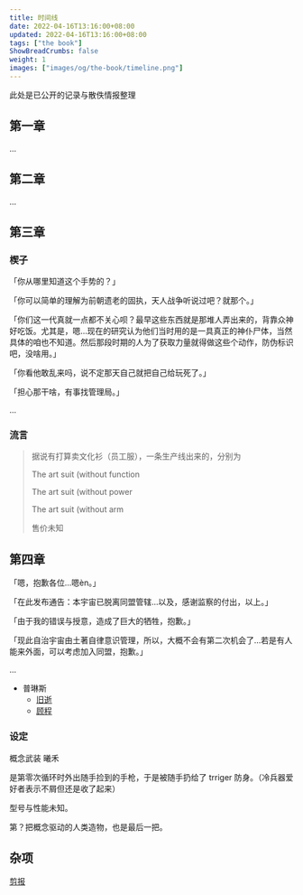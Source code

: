 ```yaml
---
title: 时间线
date: 2022-04-16T13:16:00+08:00
updated: 2022-04-16T13:16:00+08:00
tags: ["the book"]
ShowBreadCrumbs: false
weight: 1
images: ["images/og/the-book/timeline.png"]
---
```


此处是已公开的记录与散佚情报整理<!--more-->

## 第一章

...

## 第二章

...

## 第三章

### 楔子

「你从哪里知道这个手势的？」

「你可以简单的理解为前朝遗老的固执，天人战争听说过吧？就那个。」

「你们这一代真就一点都不关心呗？最早这些东西就是那堆人弄出来的，背靠众神好吃饭。尤其是，嗯...现在的研究认为他们当时用的是一具真正的神仆尸体，当然具体的咱也不知道。然后那段时期的人为了获取力量就得做这些个动作，防伪标识吧，没啥用。」

「你看他敢乱来吗，说不定那天自己就把自己给玩死了。」

「担心那干啥，有事找管理局。」

...

### 流言

>据说有打算卖文化衫（员工服），一条生产线出来的，分别为
>
>The art suit (without function
>
>The art suit (without power
>
>The art suit (without arm
>
>售价未知

## 第四章

「嗯，抱歉各位...嗯èn。」

「在此发布通告：本宇宙已脱离同盟管辖...以及，感谢监察的付出，以上。」

「由于我的错误与授意，造成了巨大的牺牲，抱歉。」

「现此自治宇宙由土著自律意识管理，所以，大概不会有第二次机会了...若是有人能来外面，可以考虑加入同盟，抱歉。」

...

- 普琳斯
  - [旧逝](/posts/passin/)
  - [顾程](/posts/malcolm/)

### 设定

概念武装 曦禾

是第零次循环时外出随手捡到的手枪，于是被随手扔给了 trriger 防身。（冷兵器爱好者表示不屑但还是收了起来）

型号与性能未知。

第？把概念驱动的人类造物，也是最后一把。

## 杂项

[剪报](/posts/newspaper-clippings/)